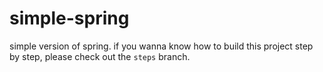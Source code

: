 # simple-spring
simple version of spring.
if you wanna know how to build this project step by step, please check out the ```steps``` branch.
